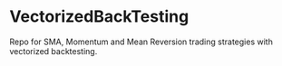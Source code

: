 # VectorizedBackTesting
Repo for SMA, Momentum and Mean Reversion trading strategies with vectorized backtesting.
